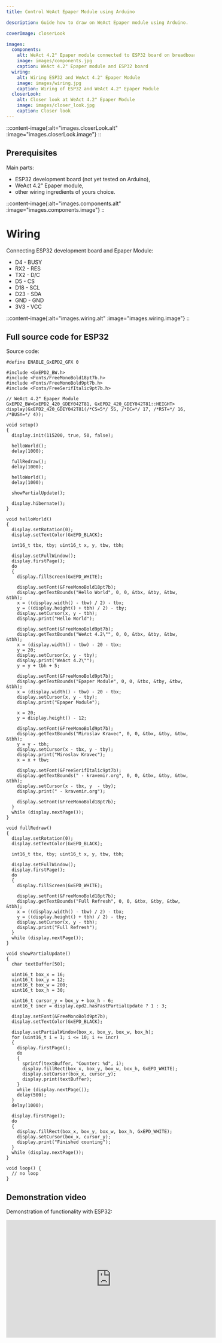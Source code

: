```yaml
---
title: Control WeAct Epaper Module using Arduino

description: Guide how to draw on WeAct Epaper module using Arduino.

coverImage: closerLook

images:
  components:
    alt: WeAct 4.2" Epaper module connected to ESP32 board on breadboard
    image: images/components.jpg
    caption: WeAct 4.2" Epaper module and ESP32 board
  wiring:
    alt: Wiring ESP32 and WeAct 4.2" Epaper Module
    image: images/wiring.jpg
    caption: Wiring of ESP32 and WeAct 4.2" Epaper Module
  closerLook:
    alt: Closer look at WeAct 4.2" Epaper Module
    image: images/closer_look.jpg
    caption: Closer look
---
```



::content-image{:alt="images.closerLook.alt" :image="images.closerLook.image"}
::

## Prerequisites

Main parts:

- ESP32 development board (not yet tested on Arduino),
- WeAct 4.2" Epaper module,
- other wiring ingredients of yours choice.

::content-image{:alt="images.components.alt" :image="images.components.image"}
::

# Wiring

Connecting ESP32 development board and Epaper Module:

- D4 - BUSY
- RX2 - RES
- TX2 - D/C
- D5 - CS
- D18 - SCL
- D23 - SDA
- GND - GND
- 3V3 - VCC

::content-image{:alt="images.wiring.alt" :image="images.wiring.image"}
::

## Full source code for ESP32

Source code:

```
#define ENABLE_GxEPD2_GFX 0

#include <GxEPD2_BW.h>
#include <Fonts/FreeMonoBold18pt7b.h>
#include <Fonts/FreeMonoBold9pt7b.h>
#include <Fonts/FreeSerifItalic9pt7b.h>

// WeAct 4.2" Epaper Module
GxEPD2_BW<GxEPD2_420_GDEY042T81, GxEPD2_420_GDEY042T81::HEIGHT> display(GxEPD2_420_GDEY042T81(/*CS=5*/ SS, /*DC=*/ 17, /*RST=*/ 16, /*BUSY=*/ 4));

void setup()
{
  display.init(115200, true, 50, false);

  helloWorld();
  delay(1000);

  fullRedraw();
  delay(1000);

  helloWorld();
  delay(1000);

  showPartialUpdate();

  display.hibernate();
}

void helloWorld()
{
  display.setRotation(0);
  display.setTextColor(GxEPD_BLACK);

  int16_t tbx, tby; uint16_t x, y, tbw, tbh;

  display.setFullWindow();
  display.firstPage();
  do
  {
    display.fillScreen(GxEPD_WHITE);

    display.setFont(&FreeMonoBold18pt7b);
    display.getTextBounds("Hello World", 0, 0, &tbx, &tby, &tbw, &tbh);
    x = ((display.width() - tbw) / 2) - tbx;
    y = ((display.height() + tbh) / 2) - tby;
    display.setCursor(x, y - tbh);
    display.print("Hello World");

    display.setFont(&FreeMonoBold9pt7b);
    display.getTextBounds("WeAct 4.2\"", 0, 0, &tbx, &tby, &tbw, &tbh);
    x = (display.width() - tbw) - 20 - tbx;
    y = 20;
    display.setCursor(x, y - tby);
    display.print("WeAct 4.2\"");
    y = y + tbh + 5;

    display.setFont(&FreeMonoBold9pt7b);
    display.getTextBounds("Epaper Module", 0, 0, &tbx, &tby, &tbw, &tbh);
    x = (display.width() - tbw) - 20 - tbx;
    display.setCursor(x, y - tby);
    display.print("Epaper Module");

    x = 20;
    y = display.height() - 12;

    display.setFont(&FreeMonoBold9pt7b);
    display.getTextBounds("Miroslav Kravec", 0, 0, &tbx, &tby, &tbw, &tbh);
    y = y - tbh;
    display.setCursor(x - tbx, y - tby);
    display.print("Miroslav Kravec");
    x = x + tbw;

    display.setFont(&FreeSerifItalic9pt7b);
    display.getTextBounds(" - kravemir.org", 0, 0, &tbx, &tby, &tbw, &tbh);
    display.setCursor(x - tbx, y  - tby);
    display.print(" - kravemir.org");

    display.setFont(&FreeMonoBold18pt7b);
  }
  while (display.nextPage());
}

void fullRedraw()
{
  display.setRotation(0);
  display.setTextColor(GxEPD_BLACK);

  int16_t tbx, tby; uint16_t x, y, tbw, tbh;

  display.setFullWindow();
  display.firstPage();
  do
  {
    display.fillScreen(GxEPD_WHITE);

    display.setFont(&FreeMonoBold18pt7b);
    display.getTextBounds("Full Refresh", 0, 0, &tbx, &tby, &tbw, &tbh);
    x = ((display.width() - tbw) / 2) - tbx;
    y = ((display.height() + tbh) / 2) - tby;
    display.setCursor(x, y - tbh);
    display.print("Full Refresh");
  }
  while (display.nextPage());
}

void showPartialUpdate()
{
  char textBuffer[50];

  uint16_t box_x = 16;
  uint16_t box_y = 12;
  uint16_t box_w = 200;
  uint16_t box_h = 30;

  uint16_t cursor_y = box_y + box_h - 6;
  uint16_t incr = display.epd2.hasFastPartialUpdate ? 1 : 3;
  
  display.setFont(&FreeMonoBold9pt7b);
  display.setTextColor(GxEPD_BLACK);

  display.setPartialWindow(box_x, box_y, box_w, box_h);
  for (uint16_t i = 1; i <= 10; i += incr)
  {
    display.firstPage();
    do
    {
      sprintf(textBuffer, "Counter: %d", i);
      display.fillRect(box_x, box_y, box_w, box_h, GxEPD_WHITE);
      display.setCursor(box_x, cursor_y);
      display.print(textBuffer);
    }
    while (display.nextPage());
    delay(500);
  }
  delay(1000);
  
  display.firstPage();
  do
  {
    display.fillRect(box_x, box_y, box_w, box_h, GxEPD_WHITE);
    display.setCursor(box_x, cursor_y);
    display.print("Finished counting");
  }
  while (display.nextPage());
}

void loop() {
  // no loop
}
```

## Demonstration video

Demonstration of functionality with ESP32:

<iframe class="youtube" width="560" height="315" src="https://www.youtube.com/embed/VWVlwO9dve0?si=wr1Obc1f5ba-5dP6" title="YouTube video player" frameborder="0" allow="accelerometer; autoplay; clipboard-write; encrypted-media; gyroscope; picture-in-picture; web-share" referrerpolicy="strict-origin-when-cross-origin" allowfullscreen></iframe>
